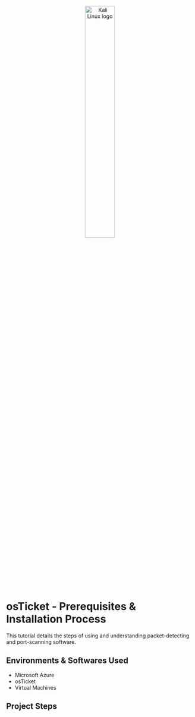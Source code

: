 <p align="center">
<img src="https://github.com/niloymridul/osprereqs/assets/139414980/14148678-3d21-4da3-acb6-9cfb9ddf9903" height="40%" width="40%" alt="Kali Linux logo"/>
</p>

<h1>osTicket - Prerequisites & Installation Process</h1>
This tutorial details the steps of using and understanding packet-detecting and port-scanning software. <br />

<h2>Environments & Softwares Used</h2>

- Microsoft Azure
- osTicket
- Virtual Machines
  
<h2>Project Steps</h2>
